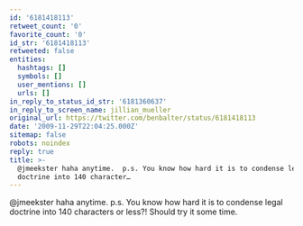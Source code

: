 ```yaml
---
id: '6181418113'
retweet_count: '0'
favorite_count: '0'
id_str: '6181418113'
retweeted: false
entities:
  hashtags: []
  symbols: []
  user_mentions: []
  urls: []
in_reply_to_status_id_str: '6181360637'
in_reply_to_screen_name: jillian_mueller
original_url: https://twitter.com/benbalter/status/6181418113
date: '2009-11-29T22:04:25.000Z'
sitemap: false
robots: noindex
reply: true
title: >-
  @jmeekster haha anytime.  p.s. You know how hard it is to condense legal
  doctrine into 140 character…
---
```


@jmeekster haha anytime.  p.s. You know how hard it is to condense legal doctrine into 140 characters or less?!  Should try it some time.